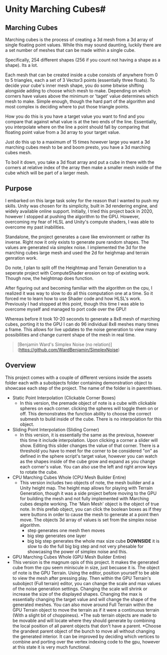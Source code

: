 # Unity Marching Cubes#

## Marching Cubes
Marching cubes is the process of creating a 3d mesh from a 3d array of single floating point values.
While this may sound daunting, luckily there are a set number of meshes that can be made within a single cube.

Specifically, 254 different shapes (256 if you count not having a shape as a shape). Its a lot.

Each mesh that can be created inside a cube consists of anywhere from 0 to 5 triangles, each a set of 3 Vector3 points (essentially three floats). 
To decide your cube's inner mesh shape, you do some bitwise shifting alongside adding to choose which mesh to make. Depending on which corners have 
values above the minimum or 'taget' value determines which mesh to make.
Simple enough, though the hard part of the algorithm and most complex is deciding where to put those triangle points.

How you do this is you have a target value you want to find and you compare that against what value 
is at the two ends of the line. Essentially, you interpolate where on the line a point should fall
by comparing that floating point value from a 3d array to your target value.

Just do this up to a maximum of 15 times however large you want a 3d marching cubes mesh to be and boom presto, you have a 3d marching cubes mesh.

To boil it down, you take a 3d float array and put a cube in there with the corners at relative index of the array then make a smaller mesh inside of the cube which will be part of a larger mesh.

## Purpose
I embarked on this large task soley for the reason that I wanted to push my skills. Unity was chosen for its simplicity, built in 3d rendering engine, and widely available online support.
Initially, I tried this project back in 2020, however I stopped at pushing the algorithm to the GPU. However, overcoming my fear of HLSL and Unity's compute shaders, I was able to overcome 
my past inabilities.

Standalone, the project generates a cave like environment or rather its inverse. Right now it only exists to generate pure random shapes. The values are 
generated via simplex noise. I implemented the 3d for the marching cubes large mesh and used the 2d for heighmap and terrain genration work.

Do note, I plan to split off the Heightmap and Terrain Generation to a seperate project with ComputeShader erosion on top of existing work. Though now, the heightmap does function.

After figuring out and becoming familiar with the algorithm on the cpu, I realized it was way to slow to do all this computation one at a time. So it forced me to learn how to use Shader code and how HLSL's work.
Previously I had stopped at this point, though this time I was able to overcome myself and managed to port code over the GPU!

Whereas before it took 10-20 seconds to generate a 8x8 mesh of marching cubes, porting it to the GPU I can do 96 individual 8x8 meshes many times a frame. This allows for 
live updates to the noise generation to view many possibilities and change current shape of the mesh in real time.

> [Benjamin Ward's Simplex Noise (no relation)] (https://github.com/WardBenjamin/SimplexNoise)

## Overview
This project comes with a couple of different versions inside the assets folder each with a subobjects folder containing 
demonstration object to showcase each step of the project. The name of the folder is in parenthises.
 - Static Point Interpolation (Clickable Corner Boxes)
   - In this version, the premade object of note is a cube with clickable spheres on each corner.
     clicking the spheres will toggle them on or off. This demonstrates the function ability to choose the correct submesh to build inside of the cube.
     There is no interpolation for this object.
 - Sliding Point Interpolation (Sliding Corner)
   - In this version, it is essentially the same as the previous, however this time it include interpolation. Upon clicking a corner a slider will show.
     Editing this slider changes the value of that corner. There is a threshold you have to meet for the corner to be considered "on" as defined in the sphere script's target value,
     however you can watch as the shapes inside of the cube grow and expand as you change each corner's value. You can also use the left and right arrow keys to rotate the cube.
 - CPU Marching Cubes Whole (CPU Mesh Builder Entire)
   - This version includes two objects of note, the mesh builder and a Unity height map. The height map allows for playing with Terrain Generation, though it was a side project before moving to the GPU for
     building the mesh and not fully implemented with Marching cubes despite working. The 'Main Mesh' object is the object of true note. In this prefab object, you can click the boolean boxes
     as if they were buttons in order to cause the mesh to generate at a point then move. The objects 3d array of values is set from the simplex noise algorithm.
     - step generates one mesh then moves
     - big step generates one layer
     - big big step generates the whole max size cube
     **DOWNSIDE** it is slow to do the full big big step and not very phesable for showcasing the power of simplex noise and this.
 - GPU Marching Cubes Whole (GPU Mesh Builder Entire)
  - This version is the magnum opis of this project. It makes the generated cube from the cpu seem miniscule in size, just becuase it is. The object of note is the GPU Terrain.
    Using the editor, position yourself to be able to view the mesh after pressing play. Then within the GPU Terrain's subobject (Full terrain) editor, you can change the scale and max values of the
    noise generation settings. Changing the scale will shrink or increase the size of the displayed shapes. Changing the max is essentially changing the target value and will change the shape of the generated
    meshes. You can also move around Full Terrain within the GPU Terrain object to move the terrain as if it were a continuous terrain (With a slight bit of choppiness).
    *The sub terrain objects are made to be movable and will locate where they should generate by combining the local position of all parent objects that don't have a parent.
    *Choose the grandest parent object of the bunch to move all without changing the generated interior.
    It can be improved by deciding which vertices to combine and porting over the vertex indexing code to the gpu, however at this state it is very much functional.
